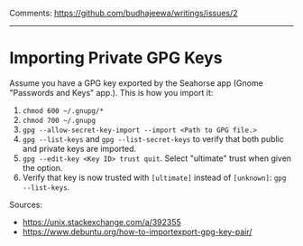 Comments: https://github.com/budhajeewa/writings/issues/2

---

# Importing Private GPG Keys

Assume you have a GPG key exported by the Seahorse app (Gnome "Passwords and Keys" app.). This is how you import it:

1. `chmod 600 ~/.gnupg/*`
2. `chmod 700 ~/.gnupg`
3. `gpg --allow-secret-key-import --import <Path to GPG file.>`
3. `gpg --list-keys` and `gpg --list-secret-keys` to verify that both public and private keys are imported.
4. `gpg --edit-key <Key ID> trust quit`. Select "ultimate" trust when given the option.
5. Verify that key is now trusted with `[ultimate]` instead of `[unknown]`: `gpg --list-keys`.

Sources:

- https://unix.stackexchange.com/a/392355
- https://www.debuntu.org/how-to-importexport-gpg-key-pair/
